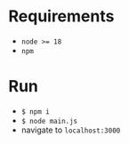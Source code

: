 # Requirements
- `node >= 18`
- `npm`

# Run
- `$ npm i`
- `$ node main.js`
- navigate to `localhost:3000`
